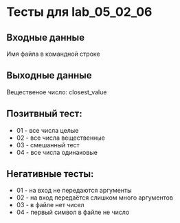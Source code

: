 # Тесты для lab_05_02_06

## Входные данные
Имя файла в командной строке

## Выходные данные
Вещественое число: closest_value

## Позитвный тест:
- 01 - все числа целые
- 02 - все числа вещественные
- 03 - смешанный тест
- 04 - все числа одинаковые


## Негативные тесты:
- 01 - на вход не передаются аргументы
- 02 - на вход передаётся слишком много аргументов
- 03 - в файле нет чисел
- 04 - первый символ в файле не число
